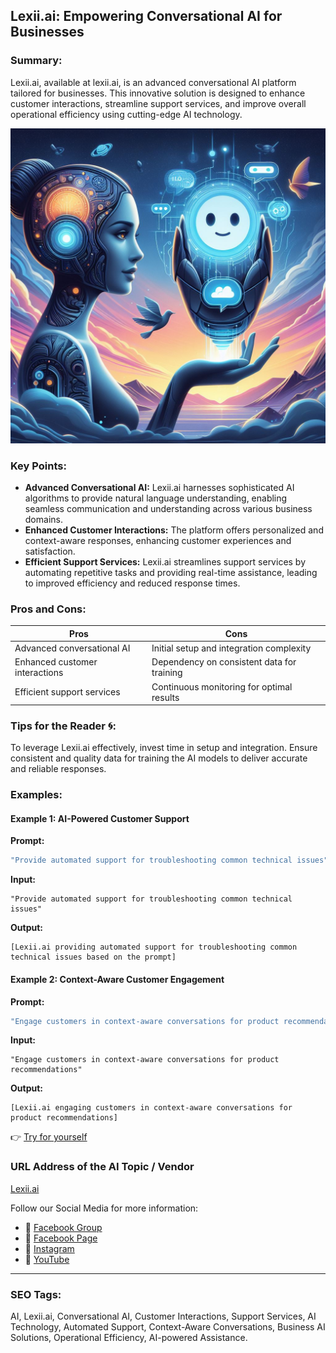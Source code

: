 ## Lexii.ai: Empowering Conversational AI for Businesses

### Summary:
Lexii.ai, available at lexii.ai, is an advanced conversational AI platform tailored for businesses. This innovative solution is designed to enhance customer interactions, streamline support services, and improve overall operational efficiency using cutting-edge AI technology.

<img src="lexii-ai.webp" alt="lexii-ai">

### Key Points:
- **Advanced Conversational AI:** Lexii.ai harnesses sophisticated AI algorithms to provide natural language understanding, enabling seamless communication and understanding across various business domains.
- **Enhanced Customer Interactions:** The platform offers personalized and context-aware responses, enhancing customer experiences and satisfaction.
- **Efficient Support Services:** Lexii.ai streamlines support services by automating repetitive tasks and providing real-time assistance, leading to improved efficiency and reduced response times.

### Pros and Cons:

| Pros                            | Cons                                      |
|---------------------------------|-------------------------------------------|
| Advanced conversational AI      | Initial setup and integration complexity   |
| Enhanced customer interactions  | Dependency on consistent data for training|
| Efficient support services      | Continuous monitoring for optimal results  |

### Tips for the Reader 🌀:
To leverage Lexii.ai effectively, invest time in setup and integration. Ensure consistent and quality data for training the AI models to deliver accurate and reliable responses.

### Examples:

#### Example 1: AI-Powered Customer Support
**Prompt:**
```dart
"Provide automated support for troubleshooting common technical issues"
```
**Input:**
```
"Provide automated support for troubleshooting common technical issues"
```
**Output:**
```
[Lexii.ai providing automated support for troubleshooting common technical issues based on the prompt]
```

#### Example 2: Context-Aware Customer Engagement
**Prompt:**
```dart
"Engage customers in context-aware conversations for product recommendations"
```
**Input:**
```
"Engage customers in context-aware conversations for product recommendations"
```
**Output:**
```
[Lexii.ai engaging customers in context-aware conversations for product recommendations]
```

👉 <a href="https://www.lexii.ai/" target="_blank">Try for yourself</a>

### URL Address of the AI Topic / Vendor
<a href="https://www.lexii.ai/" target="_blank">Lexii.ai</a>

Follow our Social Media for more information:
- 📘 <a href="https://www.facebook.com/groups/trionxai" target="_blank">Facebook Group</a>
- 📄 <a href="https://www.facebook.com/ai.trionxai" target="_blank">Facebook Page</a>
- 📸 <a href="https://www.instagram.com/trionxai/" target="_blank">Instagram</a>
- 🎥 <a href="https://www.youtube.com/@robotdocs/" target="_blank">YouTube</a>

<hr>

### SEO Tags:
AI, Lexii.ai, Conversational AI, Customer Interactions, Support Services, AI Technology, Automated Support, Context-Aware Conversations, Business AI Solutions, Operational Efficiency, AI-powered Assistance.